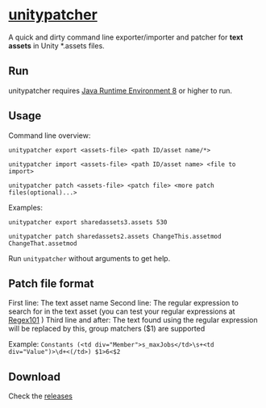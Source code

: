 # [unitypatcher](https://github.com/synogen/unitypatcher)
A quick and dirty command line exporter/importer and patcher for **text assets** in Unity *.assets files.

## Run

unitypatcher requires [Java Runtime Environment 8](http://www.oracle.com/technetwork/java/javase/downloads/jre8-downloads-2133155.html) or higher to run.

## Usage

Command line overview:

`unitypatcher export <assets-file> <path ID/asset name/*>`

`unitypatcher import <assets-file> <path ID/asset name> <file to import>`

`unitypatcher patch <assets-file> <patch file> <more patch files(optional)...>`

Examples: 

`unitypatcher export sharedassets3.assets 530`

`unitypatcher patch sharedassets2.assets ChangeThis.assetmod ChangeThat.assetmod`


Run `unitypatcher` without arguments to get help.

## Patch file format

First line: The text asset name
Second line: The regular expression to search for in the text asset (you can test your regular expressions at [Regex101](https://regex101.com/) )
Third line and after: The text found using the regular expression will be replaced by this, group matchers ($1) are supported

Example:
`Constants
(<td div="Member">s_maxJobs</td>\s+<td div="Value")>\d+<(/td>)
$1>6<$2`


## Download

Check the [releases](https://github.com/synogen/unitypatcher/releases)
 
